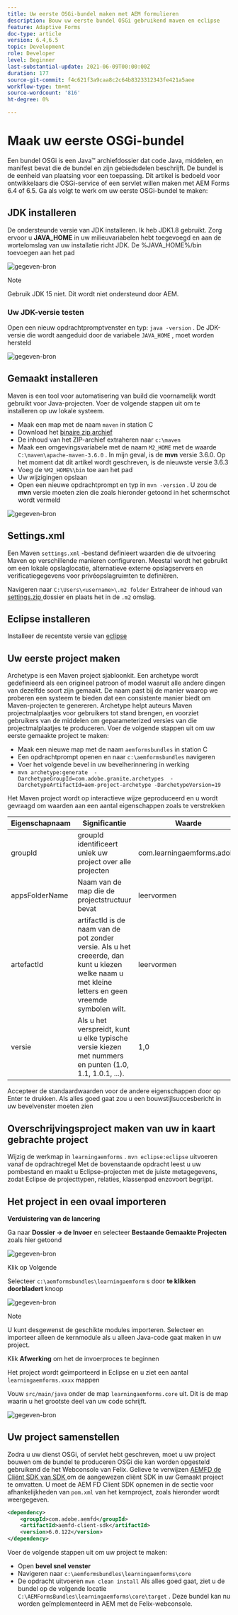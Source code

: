 ```yaml
---
title: Uw eerste OSGi-bundel maken met AEM formulieren
description: Bouw uw eerste bundel OSGi gebruikend maven en eclipse
feature: Adaptive Forms
doc-type: article
version: 6.4,6.5
topic: Development
role: Developer
level: Beginner
last-substantial-update: 2021-06-09T00:00:00Z
duration: 177
source-git-commit: f4c621f3a9caa8c2c64b8323312343fe421a5aee
workflow-type: tm+mt
source-wordcount: '816'
ht-degree: 0%

---
```



# Maak uw eerste OSGi-bundel

Een bundel OSGi is een Java™ archiefdossier dat code Java, middelen, en manifest bevat die de bundel en zijn gebiedsdelen beschrijft. De bundel is de eenheid van plaatsing voor een toepassing. Dit artikel is bedoeld voor ontwikkelaars die OSGi-service of een servlet willen maken met AEM Forms 6.4 of 6.5. Ga als volgt te werk om uw eerste OSGi-bundel te maken:


## JDK installeren

De ondersteunde versie van JDK installeren. Ik heb JDK1.8 gebruikt. Zorg ervoor u **JAVA_HOME** in uw milieuvariabelen hebt toegevoegd en aan de wortelomslag van uw installatie richt JDK.
De %JAVA_HOME%/bin toevoegen aan het pad

![ gegeven-bron ](assets/java-home.JPG)

>[!NOTE]
> Gebruik JDK 15 niet. Dit wordt niet ondersteund door AEM.

### Uw JDK-versie testen

Open een nieuw opdrachtpromptvenster en typ: `java -version` . De JDK-versie die wordt aangeduid door de variabele `JAVA_HOME` , moet worden hersteld

![ gegeven-bron ](assets/java-version.JPG)

## Gemaakt installeren

Maven is een tool voor automatisering van build die voornamelijk wordt gebruikt voor Java-projecten. Voer de volgende stappen uit om te installeren op uw lokale systeem.

* Maak een map met de naam `maven` in station C
* Download het [ binaire zip archief ](http://maven.apache.org/download.cgi)
* De inhoud van het ZIP-archief extraheren naar `c:\maven`
* Maak een omgevingsvariabele met de naam `M2_HOME` met de waarde `C:\maven\apache-maven-3.6.0` . In mijn geval, is de **mvn** versie 3.6.0. Op het moment dat dit artikel wordt geschreven, is de nieuwste versie 3.6.3
* Voeg de `%M2_HOME%\bin` toe aan het pad
* Uw wijzigingen opslaan
* Open een nieuwe opdrachtprompt en typ in `mvn -version` . U zou de **mvn** versie moeten zien die zoals hieronder getoond in het schermschot wordt vermeld

![ gegeven-bron ](assets/mvn-version.JPG)

## Settings.xml

Een Maven `settings.xml` -bestand definieert waarden die de uitvoering Maven op verschillende manieren configureren. Meestal wordt het gebruikt om een lokale opslaglocatie, alternatieve externe opslagservers en verificatiegegevens voor privéopslagruimten te definiëren.

Navigeren naar `C:\Users\<username>\.m2 folder`
Extraheer de inhoud van [ settings.zip ](assets/settings.zip) dossier en plaats het in de `.m2` omslag.

## Eclipse installeren

Installeer de recentste versie van [ eclipse ](https://www.eclipse.org/downloads/)

## Uw eerste project maken

Archetype is een Maven project sjabloonkit. Een archetype wordt gedefinieerd als een origineel patroon of model waaruit alle andere dingen van dezelfde soort zijn gemaakt. De naam past bij de manier waarop we proberen een systeem te bieden dat een consistente manier biedt om Maven-projecten te genereren. Archetype helpt auteurs Maven projectmalplaatjes voor gebruikers tot stand brengen, en voorziet gebruikers van de middelen om geparameterized versies van die projectmalplaatjes te produceren.
Voer de volgende stappen uit om uw eerste gemaakte project te maken:

* Maak een nieuwe map met de naam `aemformsbundles` in station C
* Een opdrachtprompt openen en naar `c:\aemformsbundles` navigeren
* Voer het volgende bevel in uw bevelherinnering in werking
* `mvn archetype:generate  -DarchetypeGroupId=com.adobe.granite.archetypes  -DarchetypeArtifactId=aem-project-archetype -DarchetypeVersion=19`

Het Maven project wordt op interactieve wijze geproduceerd en u wordt gevraagd om waarden aan een aantal eigenschappen zoals te verstrekken

| Eigenschapnaam | Significantie | Waarde |
|------------------------|---------------------------------------|---------------------|
| groupId | groupId identificeert uniek uw project over alle projecten | com.learningaemforms.adobe |
| appsFolderName | Naam van de map die de projectstructuur bevat | leervormen |
| artefactId | artifactId is de naam van de pot zonder versie. Als u het creeerde, dan kunt u kiezen welke naam u met kleine letters en geen vreemde symbolen wilt. | leervormen |
| versie | Als u het verspreidt, kunt u elke typische versie kiezen met nummers en punten (1.0, 1.1, 1.0.1, ...). | 1,0 |

Accepteer de standaardwaarden voor de andere eigenschappen door op Enter te drukken.
Als alles goed gaat zou u een bouwstijlsuccesbericht in uw bevelvenster moeten zien

## Overschrijvingsproject maken van uw in kaart gebrachte project

Wijzig de werkmap in `learningaemforms` .
`mvn eclipse:eclipse` uitvoeren vanaf de opdrachtregel
Met de bovenstaande opdracht leest u uw pombestand en maakt u Eclipse-projecten met de juiste metagegevens, zodat Eclipse de projecttypen, relaties, klassenpad enzovoort begrijpt.

## Het project in een ovaal importeren

**Verduistering van de lancering**

Ga naar **Dossier -> de Invoer** en selecteer **Bestaande Gemaakte Projecten** zoals hier getoond

![ gegeven-bron ](assets/import-mvn-project.JPG)

Klik op Volgende

Selecteer `c:\aemformsbundles\learningaemform` s door **te klikken doorbladert** knoop

![ gegeven-bron ](assets/select-mvn-project.JPG)

>[!NOTE]
>U kunt desgewenst de geschikte modules importeren. Selecteer en importeer alleen de kernmodule als u alleen Java-code gaat maken in uw project.

Klik **Afwerking** om het de invoerproces te beginnen

Het project wordt geïmporteerd in Eclipse en u ziet een aantal `learningaemforms.xxxx` mappen

Vouw `src/main/java` onder de map `learningaemforms.core` uit. Dit is de map waarin u het grootste deel van uw code schrijft.

![ gegeven-bron ](assets/learning-core.JPG)

## Uw project samenstellen

Zodra u uw dienst OSGi, of servlet hebt geschreven, moet u uw project bouwen om de bundel te produceren OSGi die kan worden opgesteld gebruikend de het Webconsole van Felix. Gelieve te verwijzen [ AEMFD de Cliënt SDK van SDK ](https://repo.adobe.com/nexus/content/repositories/public/com/adobe/aemfd/aemfd-client-sdk/) om de aangewezen cliënt SDK in uw Gemaakt project te omvatten. U moet de AEM FD Client SDK opnemen in de sectie voor afhankelijkheden van `pom.xml` van het kernproject, zoals hieronder wordt weergegeven.

```xml
<dependency>
    <groupId>com.adobe.aemfd</groupId>
    <artifactId>aemfd-client-sdk</artifactId>
    <version>6.0.122</version>
</dependency>
```

Voer de volgende stappen uit om uw project te maken:

* Open **bevel snel venster**
* Navigeren naar `c:\aemformsbundles\learningaemforms\core`
* De opdracht uitvoeren `mvn clean install`
Als alles goed gaat, ziet u de bundel op de volgende locatie `C:\AEMFormsBundles\learningaemforms\core\target` . Deze bundel kan nu worden geïmplementeerd in AEM met de Felix-webconsole.
